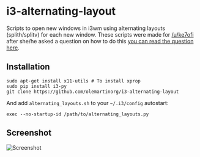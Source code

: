 i3-alternating-layout
=====================

Scripts to open new windows in i3wm using alternating layouts (splith/splitv) for each new window. These scripts were made for [/u/ke7ofi](http://www.reddit.com/user/ke7ofi) after she/he asked a question on how to do this [you can read the question here](http://www.reddit.com/r/i3wm/comments/1sdc39/alternating_horizontal_and_vertical_splitting/).

Installation
------------

```
sudo apt-get install x11-utils # To install xprop
sudo pip install i3-py
git clone https://github.com/olemartinorg/i3-alternating-layout
```
And add ```alternating_layouts.sh``` to your ```~/.i3/config``` autostart:
```
exec --no-startup-id /path/to/alternating_layouts.py
```

Screenshot
----------

![Screenshot](https://github.com/olemartinorg/i3-alternating-layout/raw/master/screenshot.png "Screenshot (1920x1080)")
